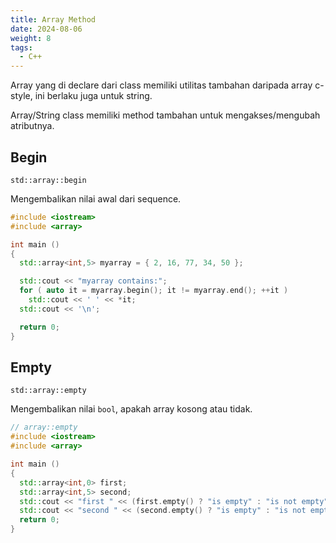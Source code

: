 ```yaml
---
title: Array Method
date: 2024-08-06
weight: 8
tags:
  - C++
---
```


Array yang di declare dari class memiliki utilitas tambahan daripada array c-style, ini berlaku juga untuk string.

Array/String class memiliki method tambahan untuk mengakses/mengubah atributnya.

## Begin

`std::array::begin`

Mengembalikan nilai awal dari sequence.

```cpp
#include <iostream>
#include <array>

int main ()
{
  std::array<int,5> myarray = { 2, 16, 77, 34, 50 };

  std::cout << "myarray contains:";
  for ( auto it = myarray.begin(); it != myarray.end(); ++it )
    std::cout << ' ' << *it;
  std::cout << '\n';

  return 0;
}
```

## Empty

`std::array::empty`

Mengembalikan nilai `bool`, apakah array kosong atau tidak.

```cpp
// array::empty
#include <iostream>
#include <array>

int main ()
{
  std::array<int,0> first;
  std::array<int,5> second;
  std::cout << "first " << (first.empty() ? "is empty" : "is not empty") << '\n';
  std::cout << "second " << (second.empty() ? "is empty" : "is not empty") << '\n';
  return 0;
}
```